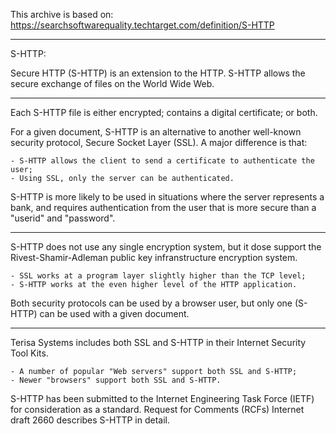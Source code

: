 This archive is based on: https://searchsoftwarequality.techtarget.com/definition/S-HTTP

--------
S-HTTP:

Secure HTTP (S-HTTP) is an extension to the HTTP. S-HTTP allows the secure exchange of files on the World Wide Web.

----
Each S-HTTP file is either encrypted; contains a digital certificate; or both.

For a given document, S-HTTP is an alternative to another well-known security protocol, Secure Socket Layer (SSL). A major difference is that:

    - S-HTTP allows the client to send a certificate to authenticate the user;
    - Using SSL, only the server can be authenticated.

S-HTTP is more likely to be used in situations where the server represents a bank, and requires authentication from the user that is more secure than a "userid" and "password".

----
S-HTTP does not use any single encryption system, but it dose support the Rivest-Shamir-Adleman public key infranstructure encryption system.

    - SSL works at a program layer slightly higher than the TCP level;
    - S-HTTP works at the even higher level of the HTTP application.

Both security protocols can be used by a browser user, but only one (S-HTTP) can be used with a given document.

----
Terisa Systems includes both SSL and S-HTTP in their Internet Security Tool Kits.

    - A number of popular "Web servers" support both SSL and S-HTTP;
    - Newer "browsers" support both SSL and S-HTTP.

S-HTTP has been submitted to the Internet Engineering Task Force (IETF) for consideration as a standard. Request for Comments (RCFs) Internet draft 2660 describes S-HTTP in detail.







<EOF>
